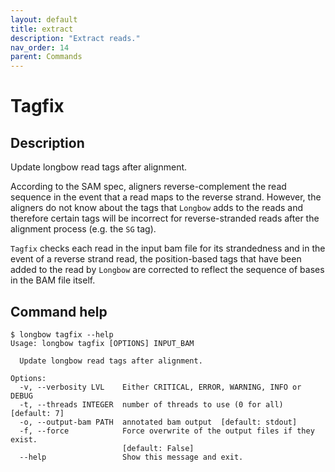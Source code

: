 ```yaml
---
layout: default
title: extract
description: "Extract reads."
nav_order: 14
parent: Commands
---
```


# Tagfix

## Description

Update longbow read tags after alignment.

According to the SAM spec, aligners reverse-complement the read sequence in the event that a read maps to the reverse strand.
However, the aligners do not know about the tags that `Longbow` adds to the reads and therefore certain tags will be incorrect
for reverse-stranded reads after the alignment process (e.g. the `SG` tag).

`Tagfix` checks each read in the input bam file for its strandedness and in the event of a reverse strand read, the position-based
tags that have been added to the read by `Longbow` are corrected to reflect the sequence of bases in the BAM file itself.

## Command help

```shell
$ longbow tagfix --help
Usage: longbow tagfix [OPTIONS] INPUT_BAM

  Update longbow read tags after alignment.

Options:
  -v, --verbosity LVL    Either CRITICAL, ERROR, WARNING, INFO or DEBUG
  -t, --threads INTEGER  number of threads to use (0 for all)  [default: 7]
  -o, --output-bam PATH  annotated bam output  [default: stdout]
  -f, --force            Force overwrite of the output files if they exist.
                         [default: False]
  --help                 Show this message and exit.
```
